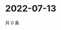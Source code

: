 # 2022-07-13

共 0 条

<!-- BEGIN WEIBO -->
<!-- 最后更新时间 Wed Jul 13 2022 03:00:53 GMT+0800 (China Standard Time) -->

<!-- END WEIBO -->
